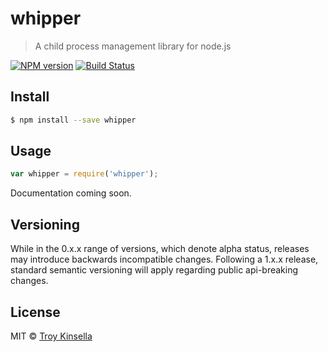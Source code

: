 # whipper
> A child process management library for node.js

[![NPM version][npm-image]][npm-url] [![Build Status][travis-image]][travis-url]

## Install

```sh
$ npm install --save whipper
```


## Usage

```js
var whipper = require('whipper');

```

Documentation coming soon.

## Versioning

While in the 0.x.x range of versions, which denote alpha status, releases may introduce backwards incompatible changes.
Following a 1.x.x release, standard semantic versioning will apply regarding public api-breaking changes.

## License

MIT © [Troy Kinsella]()


[npm-image]: https://badge.fury.io/js/whipper.svg
[npm-url]: https://npmjs.org/package/whipper
[travis-image]: https://travis-ci.org/troykinsella/whipper.svg?branch=master
[travis-url]: https://travis-ci.org/troykinsella/whipper
